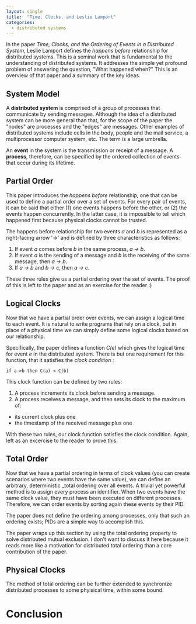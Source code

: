 ```yaml
---
layout: single
title:  "Time, Clocks, and Leslie Lamport"
categories: 
  - distributed systems
---
```


In the paper _Time, Clocks, and the Ordering of Events in a Distributed System_, Leslie Lamport defines the _happens before_ relationship for distributed systems.
This is a seminal work that is fundamental to the understanding of distributed systems.
It addresses the simple yet profound problem of answering the question, "What happened when?"
This is an overview of that paper and a summary of the key ideas.

## System Model

A **distributed system** is comprised of a group of processes that communicate by sending messages.
Although the idea of a distributed system can be more general than that, for the scope of the paper the "nodes" are processes and the "edges" are messages.
Other examples of distributed systems include cells in the body, people and the mail service, a multiprocessor computer system, etc.
The term is a large umbrella.

An **event** in the system is the transmission or receipt of a message.
A **process**, therefore, can be specified by the ordered collection of events that occur during its lifetime.

## Partial Order
This paper introduces the _happens before_ relationship, one that can be used to define a partial order over a set of events.
For every pair of events, it can be said that either (1) one events happens before the other, or (2) the events happen concurrently.
In the latter case, it is impossible to tell which happened first because physical clocks cannot be trusted.

The happens before relationship for two events _a_ and _b_ is represented as a right-facing arrow '->' and is defined by three characteristics as follows:

1. If event _a_ comes before _b_ in the same process, _a -> b_.
2. If event _a_ is the sending of a message and _b_ is the receiving of the same message, then _a -> b_.
3. If _a -> b_ and _b -> c_, then _a -> c_.

These three rules give us a partial ordering over the set of events.
The proof of this is left to the paper and as an exercise for the reader :)

## Logical Clocks
Now that we have a partial order over events, we can assign a logical time to each event.
It is natural to write programs that rely on a clock, but in place of a physical time we can simply define some logical clocks based on our relationship.

Specifically, the paper defines a function _C(e)_ which gives the logical time for event _e_ in the distributed system.
There is but one requirement for this function, that it satisfies the _clock condition_ :

`if a->b then C(a) < C(b)`

This clock function can be defined by two rules:

1. A process increments its clock before sending a message.
2. A process receives a message, and then sets its clock to the maximum of:
  - its current clock plus one
  - the timestamp of the received message plus one

With these two rules, our clock function satisfies the clock condition.
Again, left as an excercise to the reader to prove this.

## Total Order

Now that we have a partial ordering in terms of clock values (you can create scenarios where two events have the same value), we can define an arbitrary, deterministic _total ordering over all events.
A trivial yet powerful method is to assign every process an identifier.
When two events have the same clock value, they must have been executed on different processes.
Therefore, we can order events by sorting again these events by their PID.

The paper does not define the ordering among processes, only that such an ordering exists; PIDs are a simple way to accomplish this.

The paper wraps up this section by using the total ordering property to solve distributed mutual exclusion.
I don't want to discuss it here because it reads more like a motivation for distributed total ordering than a core contribution of the paper.

## Physical Clocks

The method of total ordering can be further extended to synchronize distributed processes to some phyisical time, within some bound.

# Conclusion
